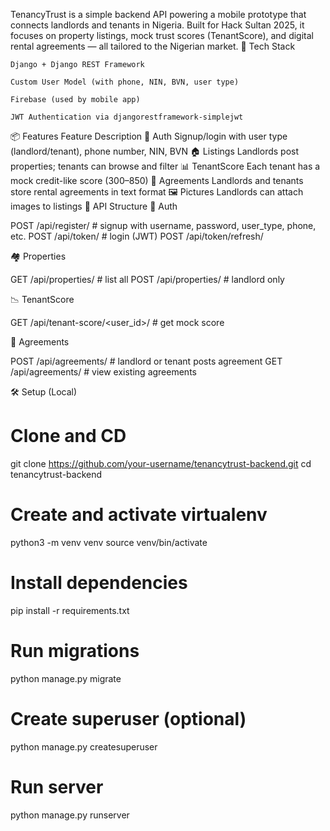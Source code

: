 TenancyTrust is a simple backend API powering a mobile prototype that connects landlords and tenants in Nigeria. Built for Hack Sultan 2025, it focuses on property listings, mock trust scores (TenantScore), and digital rental agreements — all tailored to the Nigerian market.
🚀 Tech Stack

    Django + Django REST Framework

    Custom User Model (with phone, NIN, BVN, user type)

    Firebase (used by mobile app)

    JWT Authentication via djangorestframework-simplejwt

📦 Features
Feature	Description
🔐 Auth	Signup/login with user type (landlord/tenant), phone number, NIN, BVN
🏠 Listings	Landlords post properties; tenants can browse and filter
📊 TenantScore	Each tenant has a mock credit-like score (300–850)
📝 Agreements	Landlords and tenants store rental agreements in text format
🖼 Pictures	Landlords can attach images to listings
📁 API Structure
🔑 Auth

POST /api/register/   # signup with username, password, user_type, phone, etc.
POST /api/token/      # login (JWT)
POST /api/token/refresh/

🏘 Properties

GET /api/properties/       # list all
POST /api/properties/      # landlord only

📉 TenantScore

GET /api/tenant-score/<user_id>/   # get mock score

📜 Agreements

POST /api/agreements/   # landlord or tenant posts agreement
GET /api/agreements/    # view existing agreements

🛠️ Setup (Local)

# Clone and CD
git clone https://github.com/your-username/tenancytrust-backend.git
cd tenancytrust-backend

# Create and activate virtualenv
python3 -m venv venv
source venv/bin/activate

# Install dependencies
pip install -r requirements.txt

# Run migrations
python manage.py migrate

# Create superuser (optional)
python manage.py createsuperuser

# Run server
python manage.py runserver

